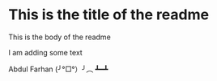 # This is the title of the readme

This is the body of the readme

I am adding some text

Abdul Farhan (╯°□°）╯︵ ┻━┻
